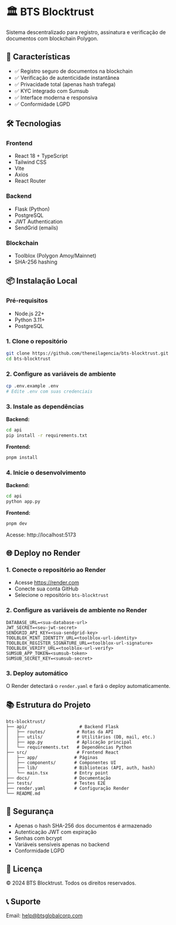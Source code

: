 # 🏛️ BTS Blocktrust

Sistema descentralizado para registro, assinatura e verificação de documentos com blockchain Polygon.

## 🚀 Características

- ✅ Registro seguro de documentos na blockchain
- ✅ Verificação de autenticidade instantânea
- ✅ Privacidade total (apenas hash trafega)
- ✅ KYC integrado com Sumsub
- ✅ Interface moderna e responsiva
- ✅ Conformidade LGPD

## 🛠️ Tecnologias

### Frontend
- React 18 + TypeScript
- Tailwind CSS
- Vite
- Axios
- React Router

### Backend
- Flask (Python)
- PostgreSQL
- JWT Authentication
- SendGrid (emails)

### Blockchain
- Toolblox (Polygon Amoy/Mainnet)
- SHA-256 hashing

## 📦 Instalação Local

### Pré-requisitos
- Node.js 22+
- Python 3.11+
- PostgreSQL

### 1. Clone o repositório
```bash
git clone https://github.com/theneilagencia/bts-blocktrust.git
cd bts-blocktrust
```

### 2. Configure as variáveis de ambiente
```bash
cp .env.example .env
# Edite .env com suas credenciais
```

### 3. Instale as dependências

**Backend:**
```bash
cd api
pip install -r requirements.txt
```

**Frontend:**
```bash
pnpm install
```

### 4. Inicie o desenvolvimento

**Backend:**
```bash
cd api
python app.py
```

**Frontend:**
```bash
pnpm dev
```

Acesse: http://localhost:5173

## 🌐 Deploy no Render

### 1. Conecte o repositório ao Render
- Acesse https://render.com
- Conecte sua conta GitHub
- Selecione o repositório `bts-blocktrust`

### 2. Configure as variáveis de ambiente no Render
```
DATABASE_URL=<sua-database-url>
JWT_SECRET=<seu-jwt-secret>
SENDGRID_API_KEY=<sua-sendgrid-key>
TOOLBLOX_MINT_IDENTITY_URL=<toolblox-url-identity>
TOOLBLOX_REGISTER_SIGNATURE_URL=<toolblox-url-signature>
TOOLBLOX_VERIFY_URL=<toolblox-url-verify>
SUMSUB_APP_TOKEN=<sumsub-token>
SUMSUB_SECRET_KEY=<sumsub-secret>
```

### 3. Deploy automático
O Render detectará o `render.yaml` e fará o deploy automaticamente.

## 📚 Estrutura do Projeto

```
bts-blocktrust/
├── api/                    # Backend Flask
│   ├── routes/            # Rotas da API
│   ├── utils/             # Utilitários (DB, mail, etc.)
│   ├── app.py             # Aplicação principal
│   └── requirements.txt   # Dependências Python
├── src/                   # Frontend React
│   ├── app/              # Páginas
│   ├── components/       # Componentes UI
│   ├── lib/              # Bibliotecas (API, auth, hash)
│   └── main.tsx          # Entry point
├── docs/                 # Documentação
├── tests/                # Testes E2E
├── render.yaml           # Configuração Render
└── README.md
```

## 🔐 Segurança

- Apenas o hash SHA-256 dos documentos é armazenado
- Autenticação JWT com expiração
- Senhas com bcrypt
- Variáveis sensíveis apenas no backend
- Conformidade LGPD

## 📄 Licença

© 2024 BTS Blocktrust. Todos os direitos reservados.

## 📞 Suporte

Email: help@btsglobalcorp.com

